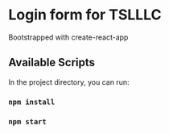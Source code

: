 # Login form for TSLLLC

Bootstrapped with create-react-app

## Available Scripts

In the project directory, you can run:

### `npm install`

### `npm start`